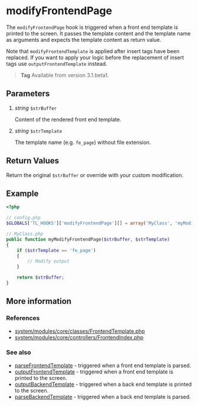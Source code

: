 # modifyFrontendPage

The `modifyFrontendPage` hook is triggered when a front end template is
printed to the screen. It passes the template content and the template name as
arguments and expects the template content as return value.

Note that `modifyFrontendTemplate` is applied after insert tags have been 
replaced. If you want to apply your logic before the replacement of
 insert tags use `outputFrontendTemplate` instead.

> **Tag** Available from version 3.1.beta1.


## Parameters

1. *string* `$strBuffer`

    Content of the rendered front end template.

2. *string* `$strTemplate`

    The template name (e.g. `fe_page`) without file extension.


## Return Values

Return the original `$strBuffer` or override with your custom modification.


## Example

```php
<?php

// config.php
$GLOBALS['TL_HOOKS']['modifyFrontendPage'][] = array('MyClass', 'myModifyFrontendPage');

// MyClass.php
public function myModifyFrontendPage($strBuffer, $strTemplate)
{
    if ($strTemplate == 'fe_page')
    {
        // Modify output
    }

    return $strBuffer;
}
```


## More information


### References

- [system/modules/core/classes/FrontendTemplate.php](https://github.com/contao/core/blob/3.5.0/system/modules/core/classes/FrontendTemplate.php#L105-L112)
- [system/modules/core/controllers/FrontendIndex.php](https://github.com/contao/core/blob/3.5.0/system/modules/core/controllers/FrontendIndex.php#457-L464)


### See also

- [parseFrontendTemplate](parseFrontendTemplate.md) - triggered when a front end template is parsed.
- [outputFrontendTemplate](outputFrontendTemplate.md) - triggered when a front end template is printed to the screen.
- [outputBackendTemplate](outputBackendTemplate.md) - triggered when a back end template is printed to the screen.
- [parseBackendTemplate](parseBackendTemplate.md) - triggered when a back end template is parsed.